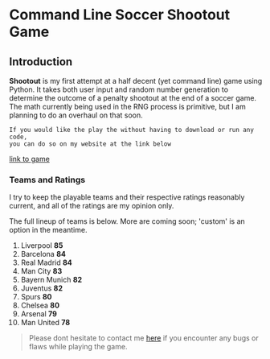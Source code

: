 Command Line Soccer Shootout Game
===

## Introduction

**Shootout** is my first attempt at a half decent (yet command line) game using Python. It takes both user input and random number generation to determine the outcome of a penalty shootout at the end of a soccer game. The math currently being used in the RNG process is primitive, but I am planning to do an overhaul on that soon.  
```
If you would like the play the without having to download or run any code, 
you can do so on my website at the link below
```
[link to game](http://radiuk.ca/projects)

### Teams and Ratings

I try to keep the playable teams and their respective ratings reasonably current, and all of the ratings are my opinion only.

The full lineup of teams is below. More are coming soon; 'custom' is an option in the meantime. 

1. Liverpool **85**
2. Barcelona **84**
3. Real Madrid **84**
4. Man City **83** 
5. Bayern Munich **82**
6. Juventus **82**
7. Spurs **80**
8. Chelsea **80**
9. Arsenal **79**
10. Man United **78**

> Please dont hesitate to contact me [here](http://radiuk.ca) if you encounter any bugs or flaws while playing the game.
